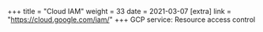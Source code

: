 +++
title = "Cloud IAM"
weight = 33
date = 2021-03-07
[extra]
link = "https://cloud.google.com/iam/"
+++
GCP service: Resource access control

